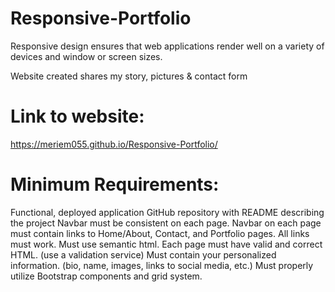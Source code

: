 # Responsive-Portfolio
Responsive design ensures that web applications render well on a variety of devices and window or screen sizes.

Website created shares my story, pictures & contact form

# Link to website:
https://meriem055.github.io/Responsive-Portfolio/

# Minimum Requirements:
Functional, deployed application
GitHub repository with README describing the project
Navbar must be consistent on each page.
Navbar on each page must contain links to Home/About, Contact, and Portfolio pages.
All links must work.
Must use semantic html.
Each page must have valid and correct HTML. (use a validation service)
Must contain your personalized information. (bio, name, images, links to social media, etc.)
Must properly utilize Bootstrap components and grid system.
